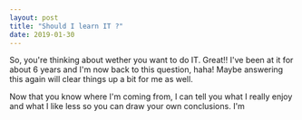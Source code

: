 ```yaml
---
layout: post
title: "Should I learn IT ?"
date: 2019-01-30
---
```


So, you're thinking about wether you want to do IT. Great!! I've been at it for about 6 years and I'm now back to this question, haha! Maybe answering this again will clear things up a bit for me as well.

Now that you know where I'm coming from, I can tell you what I really enjoy and what I like less so you can draw your own conclusions. I'm 